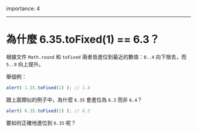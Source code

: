 importance: 4

---

# 為什麼 6.35.toFixed(1) == 6.3？

根據文件 `Math.round` 和 `toFixed` 兩者皆進位到最近的數值：`0..4` 向下捨去，而 `5..9` 向上提升。

舉個例：

```js run
alert( 1.35.toFixed(1) ); // 1.4
```

跟上面類似的例子中，為什麼 `6.35` 會進位為 `6.3` 而非 `6.4`？

```js run
alert( 6.35.toFixed(1) ); // 6.3
```

要如何正確地進位到 `6.35` 呢？

